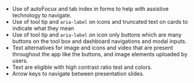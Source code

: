 - Use of autoFocux and tab index in forms to help with assistive technology to navigate.
- Use of tool tip and `aria-label` on icons and truncated text on cards to indicate what they mean
- Use of tool tip and `aria-label` on icon only buttons which are many buttons on the tool box and dashboard navigations and modal inputs.
- Text alternatives for image and icons and video that are present throughout the app like the buttons, and image elements uploaded by users.
- Text are eligible with high contrast ratio test and colors.
- Arrow keys to navigate between presentation slides.